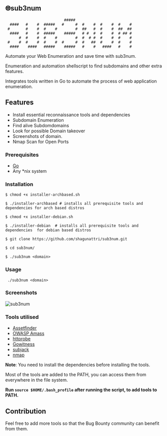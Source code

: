 ## 🌐sub3num


```console                                                                    
                          #####                          
  ####   #    #  #####   #     #  #    #  #    #  #    # 
 #       #    #  #    #        #  ##   #  #    #  ##  ## 
  ####   #    #  #####    #####   # #  #  #    #  # ## # 
      #  #    #  #    #        #  #  # #  #    #  #    # 
 #    #  #    #  #    #  #     #  #   ##  #    #  #    # 
  ####    ####   #####    #####   #    #   ####   #    #           
```


Automate your Web Enumeration and save time with sub3num.

Enumeration and automation shellscript to find subdomains and other extra features.

Integrates tools written in Go to automate the process of web application enumeration.


## Features
- Install essential reconnaissance tools and dependencies
- Subdomain Enumeration
- Find alive Subdomdomains
- Look for possible Domain takeover 
- Screenshots of domain.
- Nmap Scan for Open Ports



### Prerequisites

- [Go](https://golang.org/) 
- Any *nix system



### Installation

```console
$ chmod +x installer-archbased.sh

$ ./installer-archbased # installs all prerequisite tools and dependencies for arch based distros
```

```console
$ chmod +x installer-debian.sh

$ ./installer-debian  # installs all prerequisite tools and dependencies  for debian based distros
```
``` console
$ git clone https://github.com/shagunattri/sub3num.git

$ cd sub3num/

$ ./sub3num <domain>
```

### Usage

```console
 ./sub3num <domain>
```


### Screenshots


![sub3num](https://user-images.githubusercontent.com/29366864/80619137-e19f5d80-8a61-11ea-90b3-6f9483b4a326.png)



### Tools utilised

- [Assetfinder](https://github.com/tomnomnom/assetfinder)
- [OWASP Amass](https://github.com/OWASP/Amass)
- [httprobe](https://github.com/tomnomnom/httprobe)
- [Gowitness](https://github.com/sensepost/gowitness)
- [subjack](https://github.com/haccer/subjack)
- [nmap](https://github.com/nmap/nmap)




**Note**: You need to install the dependencies before installing the tools.

Most of the tools are added to the PATH, you can access them from everywhere in the file system.

**Run ```source $HOME/.bash_profile``` after running the script, to add tools to PATH.**

## Contribution 

Feel free to add more tools so that the Bug Bounty community can benefit from them.